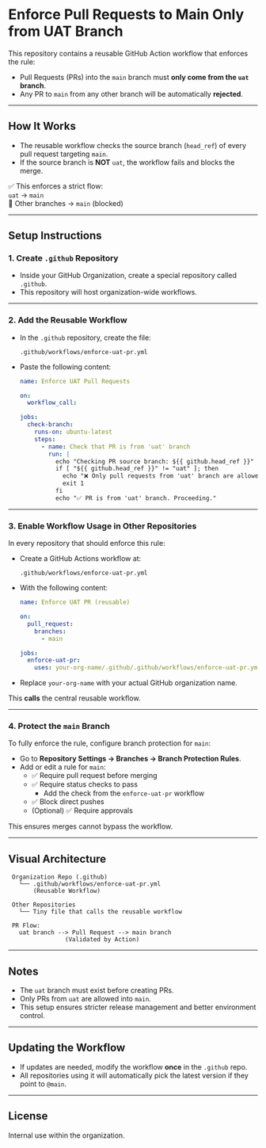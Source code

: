 # Enforce Pull Requests to Main Only from UAT Branch

This repository contains a reusable GitHub Action workflow that enforces the rule:
- Pull Requests (PRs) into the `main` branch must **only come from the `uat` branch**.
- Any PR to `main` from any other branch will be automatically **rejected**.

---

## How It Works

- The reusable workflow checks the source branch (`head_ref`) of every pull request targeting `main`.
- If the source branch is **NOT** `uat`, the workflow fails and blocks the merge.

✅ This enforces a strict flow:  
`uat` → `main`  
🚫 Other branches → `main` (blocked)

---

## Setup Instructions

### 1. Create `.github` Repository

- Inside your GitHub Organization, create a special repository called `.github`.
- This repository will host organization-wide workflows.

---

### 2. Add the Reusable Workflow

- In the `.github` repository, create the file:

  ```
  .github/workflows/enforce-uat-pr.yml
  ```

- Paste the following content:

  ```yaml
  name: Enforce UAT Pull Requests

  on:
    workflow_call:

  jobs:
    check-branch:
      runs-on: ubuntu-latest
      steps:
        - name: Check that PR is from 'uat' branch
          run: |
            echo "Checking PR source branch: ${{ github.head_ref }}"
            if [ "${{ github.head_ref }}" != "uat" ]; then
              echo "❌ Only pull requests from 'uat' branch are allowed into 'main'."
              exit 1
            fi
            echo "✅ PR is from 'uat' branch. Proceeding."
  ```

---

### 3. Enable Workflow Usage in Other Repositories

In every repository that should enforce this rule:

- Create a GitHub Actions workflow at:

  ```
  .github/workflows/enforce-uat-pr.yml
  ```

- With the following content:

  ```yaml
  name: Enforce UAT PR (reusable)

  on:
    pull_request:
      branches:
        - main

  jobs:
    enforce-uat-pr:
      uses: your-org-name/.github/.github/workflows/enforce-uat-pr.yml@main
  ```

- Replace `your-org-name` with your actual GitHub organization name.

This **calls** the central reusable workflow.

---

### 4. Protect the `main` Branch

To fully enforce the rule, configure branch protection for `main`:

- Go to **Repository Settings → Branches → Branch Protection Rules**.
- Add or edit a rule for `main`:
  - ✅ Require pull request before merging
  - ✅ Require status checks to pass
    - Add the check from the `enforce-uat-pr` workflow
  - ✅ Block direct pushes
  - (Optional) ✅ Require approvals

This ensures merges cannot bypass the workflow.

---

## Visual Architecture

```plaintext
 Organization Repo (.github)
   └── .github/workflows/enforce-uat-pr.yml
       (Reusable Workflow)

 Other Repositories
   └── Tiny file that calls the reusable workflow

 PR Flow:
   uat branch --> Pull Request --> main branch
                (Validated by Action)
```

---

## Notes

- The `uat` branch must exist before creating PRs.
- Only PRs from `uat` are allowed into `main`.
- This setup ensures stricter release management and better environment control.

---

## Updating the Workflow

- If updates are needed, modify the workflow **once** in the `.github` repo.
- All repositories using it will automatically pick the latest version if they point to `@main`.

---

## License

Internal use within the organization.

